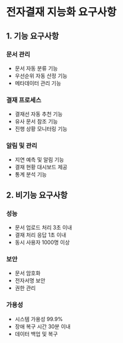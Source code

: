 # 전자결재 지능화 요구사항

## 1. 기능 요구사항

### 문서 관리
- 문서 자동 분류 기능
- 우선순위 자동 산정 기능
- 메타데이터 관리 기능

### 결재 프로세스
- 결재선 자동 추천 기능
- 유사 문서 참조 기능
- 진행 상황 모니터링 기능

### 알림 및 관리
- 지연 예측 및 알림 기능
- 결재 현황 대시보드 제공
- 통계 분석 기능

## 2. 비기능 요구사항

### 성능
- 문서 업로드 처리 3초 이내
- 결재 처리 응답 1초 이내
- 동시 사용자 1000명 이상

### 보안
- 문서 암호화
- 전자서명 보안
- 권한 관리

### 가용성
- 시스템 가용성 99.9%
- 장애 복구 시간 30분 이내
- 데이터 백업 및 복구 